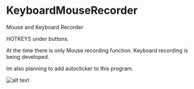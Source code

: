 # KeyboardMouseRecorder
Mouse and Keyboard Recorder

HOTKEYS under buttons.

At the time there is only Mouse recording function. Keyboard recording is being developed.

Im also planning to add autoclicker to this program.

![alt text](https://i.imgur.com/N5fP5Cb.png)
